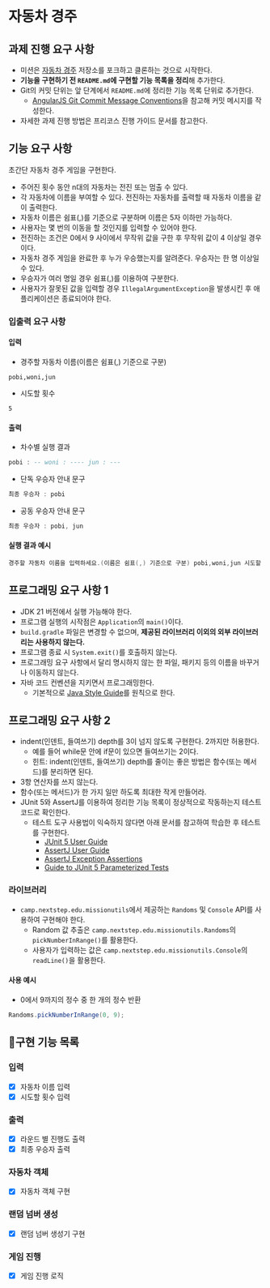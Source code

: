 # 자동차 경주

## 과제 진행 요구 사항

-   미션은 [자동차 경주](https://github.com/woowacourse-precourse/java-racingcar-7) 저장소를 포크하고 클론하는 것으로 시작한다.
-   **기능을 구현하기 전 `README.md`에 구현할 기능 목록을 정리**해 추가한다.
-   Git의 커밋 단위는 앞 단계에서 `README.md`에 정리한 기능 목록 단위로 추가한다.
    -   [AngularJS Git Commit Message Conventions](https://gist.github.com/stephenparish/9941e89d80e2bc58a153)을 참고해 커밋 메시지를 작성한다.
-   자세한 과제 진행 방법은 프리코스 진행 가이드 문서를 참고한다.

## 기능 요구 사항

초간단 자동차 경주 게임을 구현한다.

-   주어진 횟수 동안 n대의 자동차는 전진 또는 멈출 수 있다.
-   각 자동차에 이름을 부여할 수 있다. 전진하는 자동차를 출력할 때 자동차 이름을 같이 출력한다.
-   자동차 이름은 쉼표(,)를 기준으로 구분하며 이름은 5자 이하만 가능하다.
-   사용자는 몇 번의 이동을 할 것인지를 입력할 수 있어야 한다.
-   전진하는 조건은 0에서 9 사이에서 무작위 값을 구한 후 무작위 값이 4 이상일 경우이다.
-   자동차 경주 게임을 완료한 후 누가 우승했는지를 알려준다. 우승자는 한 명 이상일 수 있다.
-   우승자가 여러 명일 경우 쉼표(,)를 이용하여 구분한다.
-   사용자가 잘못된 값을 입력할 경우 `IllegalArgumentException`을 발생시킨 후 애플리케이션은 종료되어야 한다.

### 입출력 요구 사항

#### 입력

-   경주할 자동차 이름(이름은 쉼표(,) 기준으로 구분)

```autohotkey
pobi,woni,jun
```

-   시도할 횟수

```undefined
5
```

#### 출력

-   차수별 실행 결과

```ada
pobi : -- woni : ---- jun : ---
```

-   단독 우승자 안내 문구

```ada
최종 우승자 : pobi
```

-   공동 우승자 안내 문구

```ada
최종 우승자 : pobi, jun
```

#### 실행 결과 예시

```ada
경주할 자동차 이름을 입력하세요.(이름은 쉼표(,) 기준으로 구분) pobi,woni,jun 시도할 횟수는 몇 회인가요? 5 실행 결과 pobi : - woni : jun : - pobi : -- woni : - jun : -- pobi : --- woni : -- jun : --- pobi : ---- woni : --- jun : ---- pobi : ----- woni : ---- jun : ----- 최종 우승자 : pobi, jun
```

## 프로그래밍 요구 사항 1

-   JDK 21 버전에서 실행 가능해야 한다.
-   프로그램 실행의 시작점은 `Application`의 `main()`이다.
-   `build.gradle` 파일은 변경할 수 없으며, **제공된 라이브러리 이외의 외부 라이브러리는 사용하지 않는다.**
-   프로그램 종료 시 `System.exit()`를 호출하지 않는다.
-   프로그래밍 요구 사항에서 달리 명시하지 않는 한 파일, 패키지 등의 이름을 바꾸거나 이동하지 않는다.
-   자바 코드 컨벤션을 지키면서 프로그래밍한다.
    -   기본적으로 [Java Style Guide](https://github.com/woowacourse/woowacourse-docs/blob/main/styleguide/java)를 원칙으로 한다.

## 프로그래밍 요구 사항 2

-   indent(인덴트, 들여쓰기) depth를 3이 넘지 않도록 구현한다. 2까지만 허용한다.
    -   예를 들어 while문 안에 if문이 있으면 들여쓰기는 2이다.
    -   힌트: indent(인덴트, 들여쓰기) depth를 줄이는 좋은 방법은 함수(또는 메서드)를 분리하면 된다.
-   3항 연산자를 쓰지 않는다.
-   함수(또는 메서드)가 한 가지 일만 하도록 최대한 작게 만들어라.
-   JUnit 5와 AssertJ를 이용하여 정리한 기능 목록이 정상적으로 작동하는지 테스트 코드로 확인한다.
    -   테스트 도구 사용법이 익숙하지 않다면 아래 문서를 참고하여 학습한 후 테스트를 구현한다.
        -   [JUnit 5 User Guide](https://junit.org/junit5/docs/current/user-guide)
        -   [AssertJ User Guide](https://assertj.github.io/doc)
        -   [AssertJ Exception Assertions](https://www.baeldung.com/assertj-exception-assertion)
        -   [Guide to JUnit 5 Parameterized Tests](https://www.baeldung.com/parameterized-tests-junit-5)

### 라이브러리

-   `camp.nextstep.edu.missionutils`에서 제공하는 `Randoms` 및 `Console` API를 사용하여 구현해야 한다.
    -   Random 값 추출은 `camp.nextstep.edu.missionutils.Randoms`의 `pickNumberInRange()`를 활용한다.
    -   사용자가 입력하는 값은 `camp.nextstep.edu.missionutils.Console`의 `readLine()`을 활용한다.

#### 사용 예시

-   0에서 9까지의 정수 중 한 개의 정수 반환

```java
Randoms.pickNumberInRange(0, 9);
```

## 🎯구현 기능 목록

### 입력
- [x] 자동차 이름 입력
- [x] 시도할 횟수 입력
### 출력
- [x] 라운드 별 진행도 출력
- [x] 최종 우승자 출력
### 자동차 객체
- [x] 자동차 객체 구현
### 랜덤 넘버 생성
- [x] 랜덤 넘버 생성기 구현
### 게임 진행
- [x] 게임 진행 로직

